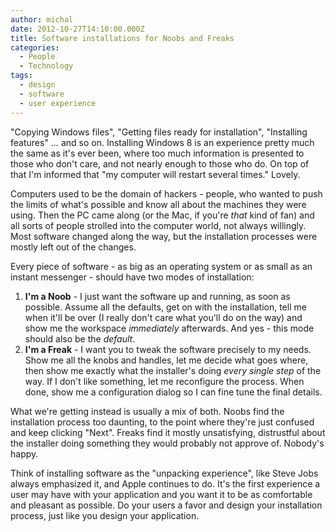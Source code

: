 ```yaml
---
author: michal
date: 2012-10-27T14:10:00.000Z
title: Software installations for Noobs and Freaks
categories:
  - People
  - Technology
tags:
  - design
  - software
  - user experience
---
```


"Copying Windows files", "Getting files ready for installation", "Installing features" … and so on. Installing Windows 8 is an experience pretty much the same as it's ever been, where too much information is presented to those who don't care, and not nearly enough to those who do. On top of that I'm informed that "my computer will restart several times." Lovely.

<!--more-->

Computers used to be the domain of hackers - people, who wanted to push the limits of what's possible and know all about the machines they were using. Then the PC came along (or the Mac, if you're *that* kind of fan) and all sorts of people strolled into the computer world, not always willingly. Most software changed along the way, but the installation processes were mostly left out of the changes.

Every piece of software - as big as an operating system or as small as an instant messenger - should have two modes of installation:

1. **I'm a Noob** - I just want the software up and running, as soon as possible. Assume all the defaults, get on with the installation, tell me when it'll be over (I really don't care what you'll do on the way) and show me the workspace *immediately* afterwards. And yes - this mode should also be the *default*.
2. **I'm a Freak** - I want you to tweak the software precisely to my needs. Show me all the knobs and handles, let me decide what goes where, then show me exactly what the installer's doing *every single step* of the way. If I don't like something, let me reconfigure the process. When done, show me a configuration dialog so I can fine tune the final details.

What we're getting instead is usually a mix of both. Noobs find the installation process too daunting, to the point where they're just confused and keep clicking "Next". Freaks find it mostly unsatisfying, distrustful about the installer doing something they would probably not approve of. Nobody's happy.

Think of installing software as the "unpacking experience", like Steve Jobs always emphasized it, and Apple continues to do. It's the first experience a user may have with your application and you want it to be as comfortable and pleasant as possible. Do your users a favor and design your installation process, just like you design your application.
